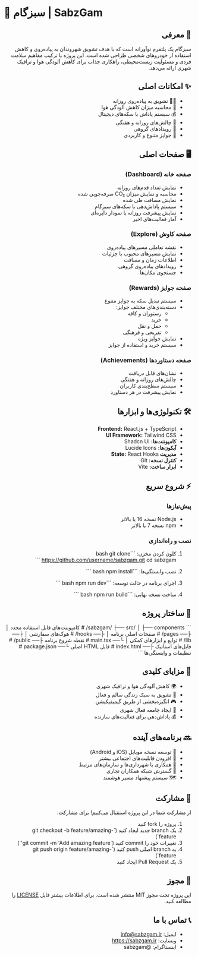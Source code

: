 # 🌱 سبزگام | SabzGam

<div dir="rtl">

## 📱 معرفی
سبزگام یک پلتفرم نوآورانه است که با هدف تشویق شهروندان به پیاده‌روی و کاهش استفاده از خودروهای شخصی طراحی شده است. این پروژه با ترکیب مفاهیم سلامت فردی و مسئولیت زیست‌محیطی، راهکاری جذاب برای کاهش آلودگی هوا و ترافیک شهری ارائه می‌دهد.

## ✨ امکانات اصلی
- 🏃‍♂️ تشویق به پیاده‌روی روزانه
- 🌿 محاسبه میزان کاهش آلودگی هوا
- 💰 سیستم پاداش با سکه‌های دیجیتال
- 🎯 چالش‌های روزانه و هفتگی
- 🤝 رویدادهای گروهی
- 🎁 جوایز متنوع و کاربردی

## 🖥️ صفحات اصلی

### صفحه خانه (Dashboard)
- نمایش تعداد قدم‌های روزانه
- محاسبه و نمایش میزان CO₂ صرفه‌جویی شده
- نمایش مسافت طی شده
- سیستم پاداش‌دهی با سکه‌های سبزگام
- نمایش پیشرفت روزانه با نمودار دایره‌ای
- آمار فعالیت‌های اخیر

### صفحه کاوش (Explore)
- نقشه تعاملی مسیرهای پیاده‌روی
- نمایش مسیرهای محبوب با جزئیات
- اطلاعات زمان و مسافت
- رویدادهای پیاده‌روی گروهی
- جستجوی مکان‌ها

### صفحه جوایز (Rewards)
- سیستم تبدیل سکه به جوایز متنوع
- دسته‌بندی‌های مختلف جوایز:
  - رستوران و کافه
  - خرید
  - حمل و نقل
  - تفریحی و فرهنگی
- نمایش جوایز ویژه
- سیستم خرید و استفاده از جوایز

### صفحه دستاوردها (Achievements)
- نشان‌های قابل دریافت
- چالش‌های روزانه و هفتگی
- سیستم سطح‌بندی کاربران
- نمایش پیشرفت در هر دستاورد

## 🛠️ تکنولوژی‌ها و ابزارها
- **Frontend:** React.js + TypeScript
- **UI Framework:** Tailwind CSS
- **کامپوننت‌ها:** Shadcn UI
- **آیکون‌ها:** Lucide Icons
- **مدیریت State:** React Hooks
- **کنترل نسخه:** Git
- **ابزار ساخت:** Vite

## ⚡️ شروع سریع

### پیش‌نیازها
- Node.js نسخه 16 یا بالاتر
- npm نسخه 7 یا بالاتر

### نصب و راه‌اندازی

1. کلون کردن مخزن:
\`\`\`bash
git clone https://github.com/username/sabzgam.git
cd sabzgam
\`\`\`

2. نصب وابستگی‌ها:
\`\`\`bash
npm install
\`\`\`

3. اجرای برنامه در حالت توسعه:
\`\`\`bash
npm run dev
\`\`\`

4. ساخت نسخه نهایی:
\`\`\`bash
npm run build
\`\`\`

## 📁 ساختار پروژه

\`\`\`
sabzgam/
├── src/
│   ├── components/     # کامپوننت‌های قابل استفاده مجدد
│   ├── pages/         # صفحات اصلی برنامه
│   ├── hooks/         # هوک‌های سفارشی
│   ├── lib/           # توابع و ابزارهای کمکی
│   └── main.tsx       # نقطه شروع برنامه
├── public/           # فایل‌های استاتیک
├── index.html        # فایل HTML اصلی
└── package.json      # تنظیمات و وابستگی‌ها
\`\`\`

## 🌟 مزایای کلیدی
- 🌍 کاهش آلودگی هوا و ترافیک شهری
- 💪 تشویق به سبک زندگی سالم و فعال
- 🎮 انگیزه‌بخشی از طریق گیمیفیکیشن
- 👥 ایجاد جامعه فعال شهری
- 💰 پاداش‌دهی برای فعالیت‌های سازنده

## 🔜 برنامه‌های آینده
- 📱 توسعه نسخه موبایل (iOS و Android)
- 🤝 افزودن قابلیت‌های اجتماعی بیشتر
- 🏢 همکاری با شهرداری‌ها و سازمان‌های مرتبط
- 🏪 گسترش شبکه همکاران تجاری
- 🗺️ سیستم پیشنهاد مسیر هوشمند

## 👥 مشارکت
از مشارکت شما در این پروژه استقبال می‌کنیم! برای مشارکت:

1. پروژه را fork کنید
2. یک branch جدید ایجاد کنید (\`git checkout -b feature/amazing-feature\`)
3. تغییرات خود را commit کنید (\`git commit -m 'Add amazing feature'\`)
4. به branch اصلی push کنید (\`git push origin feature/amazing-feature\`)
5. یک Pull Request ایجاد کنید

## 📝 مجوز
این پروژه تحت مجوز MIT منتشر شده است. برای اطلاعات بیشتر فایل [LICENSE](LICENSE) را مطالعه کنید.

## 📞 تماس با ما
- ایمیل: info@sabzgam.ir
- وبسایت: https://sabzgam.ir
- اینستاگرام: @sabzgam

</div> 